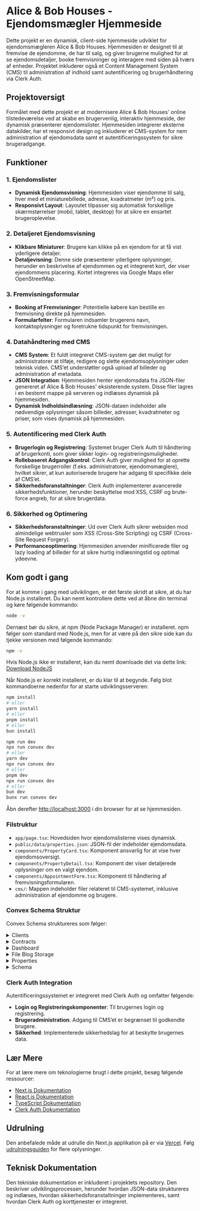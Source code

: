 # Alice & Bob Houses - Ejendomsmægler Hjemmeside

Dette projekt er en dynamisk, client-side hjemmeside udviklet for ejendomsmægleren Alice & Bob Houses. Hjemmesiden er designet til at fremvise de ejendomme, de har til salg, og giver brugerne mulighed for at se ejendomsdetaljer, booke fremvisninger og interagere med siden på tværs af enheder. Projektet inkluderer også et Content Management System (CMS) til administration af indhold samt autentificering og brugerhåndtering via Clerk Auth.

## Projektoversigt

Formålet med dette projekt er at modernisere Alice & Bob Houses' online tilstedeværelse ved at skabe en brugervenlig, interaktiv hjemmeside, der dynamisk præsenterer ejendomslister. Hjemmesiden integrerer eksterne datakilder, har et responsivt design og inkluderer et CMS-system for nem administration af ejendomsdata samt et autentificeringssystem for sikre brugeradgange.

## Funktioner

### 1. Ejendomslister

-   **Dynamisk Ejendomsvisning**: Hjemmesiden viser ejendomme til salg, hver med et miniaturebillede, adresse, kvadratmeter (m²) og pris.
-   **Responsivt Layout**: Layoutet tilpasser sig automatisk forskellige skærmstørrelser (mobil, tablet, desktop) for at sikre en ensartet brugeroplevelse.

### 2. Detaljeret Ejendomsvisning

-   **Klikbare Miniaturer**: Brugere kan klikke på en ejendom for at få vist yderligere detaljer.
-   **Detaljevisning**: Denne side præsenterer yderligere oplysninger, herunder en beskrivelse af ejendommen og et integreret kort, der viser ejendommens placering. Kortet integreres via Google Maps eller OpenStreetMap.

### 3. Fremvisningsformular

-   **Booking af Fremvisninger**: Potentielle købere kan bestille en fremvisning direkte på hjemmesiden.
-   **Formularfelter**: Formularen indsamler brugerens navn, kontaktoplysninger og foretrukne tidspunkt for fremvisningen.

### 4. Datahåndtering med CMS

-   **CMS System**: Et fuldt integreret CMS-system gør det muligt for administratorer at tilføje, redigere og slette ejendomsoplysninger uden teknisk viden. CMS’et understøtter også upload af billeder og administration af metadata.
-   **JSON Integration**: Hjemmesiden henter ejendomsdata fra JSON-filer genereret af Alice & Bob Houses' eksisterende system. Disse filer lagres i en bestemt mappe på serveren og indlæses dynamisk på hjemmesiden.
-   **Dynamisk Indholdsindlæsning**: JSON-dataen indeholder alle nødvendige oplysninger såsom billeder, adresser, kvadratmeter og priser, som vises dynamisk på hjemmesiden.

### 5. Autentificering med Clerk Auth

-   **Brugerlogin og Registrering**: Systemet bruger Clerk Auth til håndtering af brugerkonti, som giver sikker login- og registreringsmuligheder.
-   **Rollebaseret Adgangskontrol**: Clerk Auth giver mulighed for at oprette forskellige brugerroller (f.eks. administratorer, ejendomsmæglere), hvilket sikrer, at kun autoriserede brugere har adgang til specifikke dele af CMS’et.
-   **Sikkerhedsforanstaltninger**: Clerk Auth implementerer avancerede sikkerhedsfunktioner, herunder beskyttelse mod XSS, CSRF og brute-force angreb, for at sikre brugerdata.

### 6. Sikkerhed og Optimering

-   **Sikkerhedsforanstaltninger**: Ud over Clerk Auth sikrer websiden mod almindelige webtrusler som XSS (Cross-Site Scripting) og CSRF (Cross-Site Request Forgery).
-   **Performanceoptimering**: Hjemmesiden anvender minificerede filer og lazy loading af billeder for at sikre hurtig indlæsningstid og optimal ydeevne.

## Kom godt i gang

For at komme i gang med udviklingen, er det første skridt at sikre, at du har Node.js installeret. Du kan nemt kontrollere dette ved at åbne din terminal og køre følgende kommando:

```bash
node -v
```

Dernæst bør du sikre, at npm (Node Package Manager) er installeret. npm følger som standard med Node.js, men for at være på den sikre side kan du tjekke versionen med følgende kommando:

```bash
npm -v
```

Hvis Node.js ikke er installeret, kan du nemt downloade det via dette link:  
[Download NodeJS](https://nodejs.org/en)

Når Node.js er korrekt installeret, er du klar til at begynde. Følg blot kommandoerne nedenfor for at starte udviklingsserveren:

```bash
npm install
# eller
yarn install
# eller
pnpm install
# eller
bun install
```

```bash
npm run dev
npx run convex dev
# eller
yarn dev
npx run convex dev
# eller
pnpm dev
npx run convex dev
# eller
bun dev
bunx run convex dev
```

Åbn derefter [http://localhost:3000](http://localhost:3000) i din browser for at se hjemmesiden.

### Filstruktur

-   `app/page.tsx`: Hovedsiden hvor ejendomslisterne vises dynamisk.
-   `public/data/properties.json`: JSON-fil der indeholder ejendomsdata.
-   `components/PropertyCard.tsx`: Komponent ansvarlig for at vise hver ejendomsoversigt.
-   `components/PropertyDetail.tsx`: Komponent der viser detaljerede oplysninger om en valgt ejendom.
-   `components/AppointmentForm.tsx`: Komponent til håndtering af fremvisningsformularen.
-   `cms/`: Mappen indeholder filer relateret til CMS-systemet, inklusive administration af ejendomme og brugere.

### Convex Schema Struktur

Convex Schema struktureres som følger:

<details>
  <summary>Clients</summary>
  
```typescript
// convex/clients.ts
import { mutation, query } from './_generated/server'
import { v } from 'convex/values'

export const addClient = mutation({
    args: {
        name: v.string(),
        email: v.string(),
        phone: v.string(),
        message: v.string(),
        status: v.string(),
    },
    handler: async (ctx, args) => {
        const clientId = await ctx.db.insert('clients', {
            ...args,
            journal: [],
        })
        return clientId
    },
})

export const getClients = query({
    handler: async (ctx) => {
        return await ctx.db.query('clients').collect()
    },
})

export const updateClient = mutation({
    args: {
        id: v.id('clients'),
        name: v.string(),
        email: v.string(),
        phone: v.string(),
        status: v.string(),
    },
    handler: async (ctx, args) => {
        const { id, ...updateData } = args
        await ctx.db.patch(id, updateData)
    },
})

export const deleteClient = mutation({
    args: { id: v.id('clients') },
    handler: async (ctx, args) => {
        await ctx.db.delete(args.id)
    },
})

export const addJournalEntry = mutation({
    args: {
        clientId: v.id('clients'),
        entry: v.string(),
        category: v.string(),
        date: v.string(),
    },
    handler: async (ctx, args) => {
        const client = await ctx.db.get(args.clientId)
        if (!client) throw new Error('Client not found')

        const newEntry = {
            date: args.date,
            entry: args.entry,
            category: args.category,
        }

        await ctx.db.patch(args.clientId, {
            journal: [...(client.journal || []), newEntry],
        })
    },
})

```
  </details>

<details>
  <summary>Contracts</summary>
  
```typescript
// convex/contracts.ts
import { mutation, query } from './_generated/server'
import { v } from 'convex/values'

export const getContracts = query({
    handler: async (ctx) => {
        return await ctx.db.query('contracts').collect()
    },
})

export const createContract = mutation({
    args: {
        propertyId: v.id('properties'),
        clientId: v.id('clients'),
        status: v.string(),
        date: v.string(),
    },
    handler: async (ctx, args) => {
        const property = await ctx.db.get(args.propertyId)
        const client = await ctx.db.get(args.clientId)
        if (!property || !client)
            throw new Error('Property or client not found')

        const contractId = `CON-${Math.floor(1000 + Math.random() * 9000)}`
        const contractIds = await ctx.db.insert('contracts', {
            contractId,
            property: property.address,
            client: client.name,
            status: args.status,
            date: args.date,
        })
        return contractIds
    },
})

export const deleteContract = mutation({
    args: { id: v.id('contracts') },
    handler: async (ctx, args) => {
        await ctx.db.delete(args.id)
    },
})

export const updatePropertyStatus = mutation({
    args: { id: v.id('properties'), status: v.string() },
    handler: async (ctx, args) => {
        await ctx.db.patch(args.id, { status: args.status })
    },
})

```
  </details>

  
<details>
  <summary>Dashboard</summary>
  
```typescript
import { query } from './_generated/server'

export const getStats = query({
    handler: async (ctx) => {
        const properties = await ctx.db.query('properties').collect()
        const clients = await ctx.db.query('clients').collect()
        const contracts = await ctx.db.query('contracts').collect()

        const now = new Date()
        const lastMonth = new Date(
            now.getFullYear(),
            now.getMonth() - 1,
            now.getDate()
        )

        const totalProperties = properties.length
        const activeListings = properties.filter(
            (p) => p.status === 'Active'
        ).length
        const newClients = clients.filter(
            (c) => new Date(c._creationTime) > lastMonth
        ).length
        const contractsSigned = contracts.filter(
            (c) => new Date(c.date) > lastMonth
        ).length

        // For demonstration purposes, we're using random changes
        // In a real application, you'd calculate these based on historical data
        const getRandomChange = () => Math.floor(Math.random() * 20) - 10

        return {
            totalProperties,
            totalPropertiesChange: getRandomChange(),
            activeListings,
            activeListingsChange: getRandomChange(),
            newClients,
            newClientsChange: getRandomChange(),
            contractsSigned,
            contractsSignedChange: getRandomChange(),
        }
    },
})

export const getRecentProperties = query({
    handler: async (ctx) => {
        const properties = await ctx.db
            .query('properties')
            .order('desc')
            .take(5)

        return properties
    },
})

```
  </details>


  <details>
  <summary>File Blog Storage</summary>
  
```typescript
import { mutation, query } from './_generated/server'
import { v } from 'convex/values'

export const generateUploadUrl = mutation(async (ctx) => {
    return await ctx.storage.generateUploadUrl()
})

export const getUrl = query({
    args: { storageId: v.string() },
    handler: async (ctx, args) => {
        if (!args.storageId) return null
        return await ctx.storage.getUrl(args.storageId)
    },
})

export const getUrls = query({
    args: { storageIds: v.array(v.string()) },
    handler: async (ctx, args) => {
        const urls = await Promise.all(
            args.storageIds.map(async (storageId) => {
                return await ctx.storage.getUrl(storageId)
            })
        )
        return urls
    },
})

```
  </details>


  <details>
  <summary>Properties</summary>
  
```typescript
import { v } from 'convex/values'
import { mutation, query } from './_generated/server'

export const getProperty = query({
    handler: async (ctx) => {
        return await ctx.db.query('properties').collect()
    },
})

export const addProperty = mutation({
    args: {
        address: v.string(),
        bathrooms: v.number(),
        bedrooms: v.number(),
        description: v.string(),
        imageUrls: v.array(v.string()),
        price: v.number(),
        squareFootage: v.number(),
        status: v.string(),
        type: v.string(),
        isNew: v.boolean(),
        isTrending: v.boolean(),
    },
    handler: async (ctx, args) => {
        const propertyId = await ctx.db.insert('properties', {
            address: args.address,
            bathrooms: args.bathrooms,
            bedrooms: args.bedrooms,
            description: args.description,
            imageUrls: args.imageUrls,
            price: args.price,
            squareFootage: args.squareFootage,
            status: args.status,
            type: args.type,
            isNew: args.isNew,
            isTrending: args.isTrending,
        })
        return propertyId
    },
})

export const editProperty = mutation({
    args: {
        id: v.id('properties'),
        address: v.string(),
        bathrooms: v.number(),
        bedrooms: v.number(),
        description: v.string(),
        imageUrls: v.array(v.string()),
        price: v.number(),
        squareFootage: v.number(),
        status: v.string(),
        type: v.string(),
        isNew: v.boolean(),
        isTrending: v.boolean(),
    },
    handler: async (ctx, args) => {
        const { id, ...updates } = args

        const existingProperty = await ctx.db.get(id)
        if (!existingProperty) {
            throw new Error(`Property with ID ${id} does not exist`)
        }

        await ctx.db.patch(id, updates)
    },
})

export const deleteProperty = mutation({
    args: { id: v.id('properties') },
    handler: async (ctx, args) => {
        await ctx.db.delete(args.id)
    },
})

export const getPropertyById = query({
    args: { id: v.id('properties') },
    handler: async (ctx, args) => {
        return await ctx.db.get(args.id)
    },
})

export const updatePropertyStatus = mutation({
    args: {
        id: v.id('properties'),
        status: v.string(),
    },
    handler: async (ctx, args) => {
        await ctx.db.patch(args.id, { status: args.status })
    },
})

export const getProperties = query({
    handler: async (ctx) => {
        const properties = await ctx.db.query('properties').collect()
        return properties
    },
})


```
  </details>

<details>
    
  <summary>Schema</summary>
  
```typescript
import { defineSchema, defineTable } from 'convex/server'
import { v } from 'convex/values'

export default defineSchema({
    clients: defineTable({
        name: v.string(),
        email: v.string(),
        phone: v.string(),
        message: v.string(),
        status: v.string(),
        journal: v.array(
            v.object({
                date: v.string(),
                entry: v.string(),
                category: v.string(),
            })
        ),
    }),
    contracts: defineTable({
        contractId: v.string(),
        property: v.string(),
        client: v.string(),
        status: v.string(),
        date: v.string(),
    }),
    properties: defineTable({
        address: v.string(),
        bathrooms: v.number(),
        bedrooms: v.number(),
        description: v.string(),
        imageUrls: v.array(v.string()),
        price: v.number(),
        squareFootage: v.number(),
        status: v.string(),
        type: v.string(),
        isNew: v.boolean(),
        isTrending: v.boolean(),
    }),
})

```
  </details>







### Clerk Auth Integration

Autentificeringssystemet er integreret med Clerk Auth og omfatter følgende:

-   **Login og Registreringskomponenter**: Til brugernes login og registrering.
-   **Brugeradministration**: Adgang til CMS’et er begrænset til godkendte brugere.
-   **Sikkerhed**: Implementerede sikkerhedslag for at beskytte brugernes data.

## Lær Mere

For at lære mere om teknologierne brugt i dette projekt, besøg følgende ressourcer:

-   [Next.js Dokumentation](https://nextjs.org/docs)
-   [React.js Dokumentation](https://reactjs.org/docs/getting-started.html)
-   [TypeScript Dokumentation](https://www.typescriptlang.org/docs/)
-   [Clerk Auth Dokumentation](https://clerk.dev/docs)

## Udrulning

Den anbefalede måde at udrulle din Next.js applikation på er via [Vercel](https://vercel.com). Følg [udrulningsguiden](https://nextjs.org/docs/deployment) for flere oplysninger.

## Teknisk Dokumentation

Den tekniske dokumentation er inkluderet i projektets repository. Den beskriver udviklingsprocessen, herunder hvordan JSON-data struktureres og indlæses, hvordan sikkerhedsforanstaltninger implementeres, samt hvordan Clerk Auth og korttjenester er integreret.
